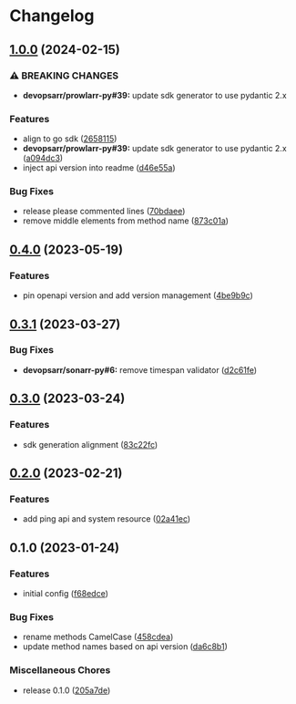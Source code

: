 # Changelog

## [1.0.0](https://github.com/devopsarr/prowlarr-go/compare/v0.4.0...v1.0.0) (2024-02-15)


### ⚠ BREAKING CHANGES

* **devopsarr/prowlarr-py#39:** update sdk generator to use pydantic 2.x

### Features

* align to go sdk ([2658115](https://github.com/devopsarr/prowlarr-go/commit/26581152387bee17f9b7adf3e2f44f5f1025995f))
* **devopsarr/prowlarr-py#39:** update sdk generator to use pydantic 2.x ([a094dc3](https://github.com/devopsarr/prowlarr-go/commit/a094dc3d922cf884c6415ca6225713b7f1f2846b))
* inject api version into readme ([d46e55a](https://github.com/devopsarr/prowlarr-go/commit/d46e55af661cf1ab542429f32fba640a96aac33a))


### Bug Fixes

* release please commented lines ([70bdaee](https://github.com/devopsarr/prowlarr-go/commit/70bdaee08df21f00a68440ce85cde48c2b45a702))
* remove middle elements from method name ([873c01a](https://github.com/devopsarr/prowlarr-go/commit/873c01a6431ff14844fc7a754295d17c0383e94f))

## [0.4.0](https://github.com/devopsarr/prowlarr-go/compare/v0.3.1...v0.4.0) (2023-05-19)


### Features

* pin openapi version and add version management ([4be9b9c](https://github.com/devopsarr/prowlarr-go/commit/4be9b9cf3bc3aeae00302871fbc98419075d545f))

## [0.3.1](https://github.com/devopsarr/prowlarr-go/compare/v0.3.0...v0.3.1) (2023-03-27)


### Bug Fixes

* **devopsarr/sonarr-py#6:** remove timespan validator ([d2c61fe](https://github.com/devopsarr/prowlarr-go/commit/d2c61feb62d0edf0ad72f63bb6753f277654cf00))

## [0.3.0](https://github.com/devopsarr/prowlarr-go/compare/v0.2.0...v0.3.0) (2023-03-24)


### Features

* sdk generation alignment ([83c22fc](https://github.com/devopsarr/prowlarr-go/commit/83c22fc61125853c232a8c1ac056144949cdb9b5))

## [0.2.0](https://github.com/devopsarr/prowlarr-go/compare/v0.1.0...v0.2.0) (2023-02-21)


### Features

* add ping api and system resource ([02a41ec](https://github.com/devopsarr/prowlarr-go/commit/02a41ec6798a88dfe6eed0ad59e4939ebe04fb49))

## 0.1.0 (2023-01-24)


### Features

* initial config ([f68edce](https://github.com/devopsarr/prowlarr-go/commit/f68edcec85e3a543666d6bef80e2cdad6b34b1b4))


### Bug Fixes

* rename methods CamelCase ([458cdea](https://github.com/devopsarr/prowlarr-go/commit/458cdeac09ae99e7d0820c90d36e86df9faac1ed))
* update method names based on api version ([da6c8b1](https://github.com/devopsarr/prowlarr-go/commit/da6c8b1501cb96925181281c3849fdcb97e0076f))


### Miscellaneous Chores

* release 0.1.0 ([205a7de](https://github.com/devopsarr/prowlarr-go/commit/205a7de87e39545362968150801466a23bf62fb6))
